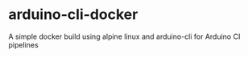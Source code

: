 # arduino-cli-docker
A simple docker build using alpine linux and arduino-cli for Arduino CI pipelines
